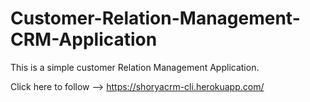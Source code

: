 # Customer-Relation-Management-CRM-Application

This is a simple customer Relation Management Application.

Click here to follow -->  https://shoryacrm-cli.herokuapp.com/
